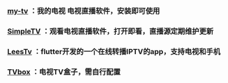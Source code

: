 <h3>
    <a href="https://github.com/lizongying/my-tv">my-tv</a>
    ：我的电视 电视直播软件，安装即可使用
</h3>

<h3>
    <a href="https://github.com/Potato-66/SimpleTV">SimpleTV</a>
    ：观看电视直播软件，打开即看，直播源定期维护更新
</h3>
<h3>
    <a href="https://github.com/liyijun0417/LeesTv">LeesTv</a>
    ：flutter开发的一个在线转播IPTV的app，支持电视和手机
</h3>
<h3>
    <a href="https://github.com/o0HalfLife0o/TVBoxOSC">TVbox</a>
    ：电视TV盒子，需自行配置
</h3>
